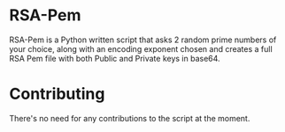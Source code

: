 # RSA-Pem
RSA-Pem is a Python written script that asks 2 random prime numbers of your choice, along with an encoding exponent chosen and creates a full RSA Pem file with both Public and
Private keys in base64.

# Contributing
There's no need for any contributions to the script at the moment.
